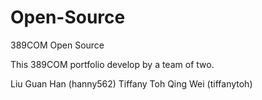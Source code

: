 # Open-Source
389COM Open Source

This 389COM portfolio develop by a team of two.

Liu Guan Han (hanny562)
Tiffany Toh Qing Wei (tiffanytoh)

